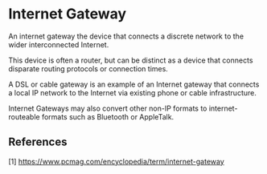 # Internet Gateway

An internet gateway the device that connects a discrete network to the wider interconnected Internet.

This device is often a router, but can be distinct as a device that connects disparate routing protocols or connection times.

A DSL or cable gateway is an example of an Internet gateway that connects a local IP network to the Internet via existing phone or cable infrastructure.

Internet Gateways may also convert other non-IP formats to internet-routeable formats such as Bluetooth or AppleTalk.

## References

[1] https://www.pcmag.com/encyclopedia/term/internet-gateway